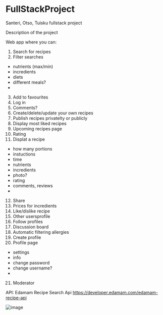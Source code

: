 # FullStackProject
Santeri, Otso, Tuisku fullstack project

Description of the project

Web app where you can:
1. Search for recipes
2. Filter searches
  - nutrients (max/min)
  - incredients
  - diets
  - different meals?
  - 
3. Add to favourites
4. Log in
5. Comments?
6. Create/delete/update your own recipes
7. Publish recipes privatelty or publicly
8. Display most liked recipes
9. Upcoming recipes page
10. Rating
11. Displat a recipe
   - how many portions
   - instuctions
   - time
   - nutrients
   - incredients
   - photo?
   - rating
   - comments, reviews
   - 
12. Share
13. Prices for incredients
14. Like/dislike recipe
15. Other usersprofile
16. Follow profiles
17. Discussion board
18. Automatic filtering allergies
19. Create profile
20. Profile page
   - settings
   - info
   - change password
   - change username?
   - 
21. Moderator


API:
Edamam Recipe Search Api
https://developer.edamam.com/edamam-recipe-api

![image](https://github.com/tuiskuk/FullStackProject/assets/124632924/c29f57fd-b21e-4317-956b-aba4c1df94b4)
